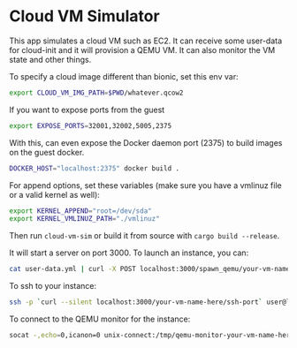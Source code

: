 # Cloud VM Simulator

This app simulates a cloud VM such as EC2. It can receive some user-data for cloud-init and it will provision a 
QEMU VM. It can also monitor the VM state and other things. 

To specify a cloud image different than bionic, set this env var: 

```sh
export CLOUD_VM_IMG_PATH=$PWD/whatever.qcow2
```

If you want to expose ports from the guest

``` sh
export EXPOSE_PORTS=32001,32002,5005,2375
```

With this, can even expose the Docker daemon port (2375) to build images on the guest docker.

``` sh
DOCKER_HOST="localhost:2375" docker build . 
```

For append options, set these variables (make sure you have a vmlinuz file or a valid kernel as well):

```sh
export KERNEL_APPEND="root=/dev/sda"
export KERNEL_VMLINUZ_PATH="./vmlinuz"
```

Then run `cloud-vm-sim` or build it from source with `cargo build --release`.

It will start a server on port 3000. To launch an instance, you can:

``` sh
cat user-data.yml | curl -X POST localhost:3000/spawn_qemu/your-vm-name-here --data-binary @-
```

To ssh to your instance:

``` sh
ssh -p `curl --silent localhost:3000/your-vm-name-here/ssh-port` user@localhost
```

To connect to the QEMU monitor for the instance: 

``` sh
socat -,echo=0,icanon=0 unix-connect:/tmp/qemu-monitor-your-vm-name-here
```


